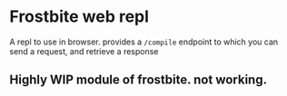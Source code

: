 # Frostbite web repl

A repl to use in browser. provides a `/compile` endpoint to which you can send a request, and retrieve a response

## Highly WIP module of frostbite. not working.